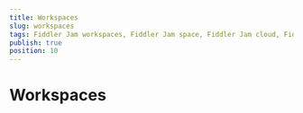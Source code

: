 ```yaml
---
title: Workspaces
slug: workspaces
tags: Fiddler Jam workspaces, Fiddler Jam space, Fiddler Jam cloud, Fiddler Jam portal logs
publish: true
position: 10
---
```


# Workspaces